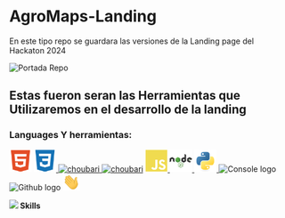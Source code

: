# AgroMaps-Landing
En este tipo repo se guardara las versiones de la Landing page del Hackaton 2024 

![Portada Repo](https://github.com/user-attachments/assets/7c38fdd3-304f-455a-b852-44c61aaffd9b)


<h2>Estas fueron seran las Herramientas que  Utilizaremos en el desarrollo de la landing</h2>

<h3 align="left">Languages Y herramientas:</h3>
<p align="left">  <img src="https://github.com/devicons/devicon/blob/master/icons/html5/html5-plain.svg" alt="html5" width="40" height="40"/> </a>  <a href="https://www.w3schools.com/css/" target="_blank"> <img src="https://github.com/devicons/devicon/blob/master/icons/css3/css3-plain.svg" alt="css3" width="40" height="40"/> </a>   <a href="https://git-scm.com/">
<img alt="choubari" src="https://devstickers.com/assets/img/pro/apiv.png" width="40"> </a>
 <a href="https://code.visualstudio.com/"> <img alt="choubari" src="https://devstickers.com/assets/img/pro/saxu.png" width="40"></a>
  <a href="https://developer.mozilla.org/en-US/docs/Web/JavaScript" target="_blank"> <img src="https://github.com/devicons/devicon/blob/master/icons/javascript/javascript-plain.svg" alt="javascript" width="40" height="40"/
  </a>
  <a href="https://nodejs.org" target="_blank"> <img src="https://github.com/devicons/devicon/blob/master/icons/nodejs/nodejs-original-wordmark.svg" alt="nodejs" width="40" height="40"/> </a>
  <a href="https://www.python.org" target="_blank"> <img src="https://github.com/devicons/devicon/blob/master/icons/python/python-original.svg" alt="python" width="40" height="40"/> </a>     
  <img src="https://img.icons8.com/color/48/000000/console.png" width="53" alt="Console logo" />
  <img src="https://img.icons8.com/fluent/48/000000/github.png" width="55" alt="Github logo" />

<img src="https://raw.githubusercontent.com/ABSphreak/ABSphreak/master/gifs/Hi.gif" height="30" />

<img src="https://media2.giphy.com/media/QssGEmpkyEOhBCb7e1/giphy.gif?cid=ecf05e47a0n3gi1bfqntqmob8g9aid1oyj2wr3ds3mg700bl&rid=giphy.gif" width ="25"><b> Skills</b>
